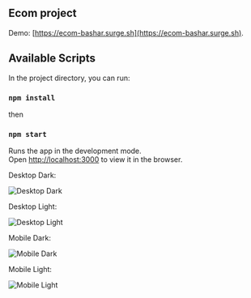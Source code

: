 ## Ecom project

Demo: [https://ecom-bashar.surge.sh](https://ecom-bashar.surge.sh).

## Available Scripts

In the project directory, you can run:

### `npm install`

then

### `npm start`

Runs the app in the development mode.\
Open [http://localhost:3000](http://localhost:3000) to view it in the browser.

Desktop Dark:

![Desktop Dark](https://i.postimg.cc/RFnRTgV0/desktop-Dark.jpg)

Desktop Light:

![Desktop Light](https://i.postimg.cc/VvQFZXdW/desktop-Light.jpg)

Mobile Dark:

![Mobile Dark](https://i.postimg.cc/vTrtJDnF/Mobile-Dark.jpg)

Mobile Light:

![Mobile Light](https://i.postimg.cc/3rm14fcS/Mobile-Light.jpg)

